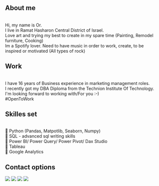 **About me**
------
<br>
Hi, my name is Or.
<br>I live in Ramat Hasharon Central District of Israel.
<br>Love art and trying my best to create in my spare time (Painting, Remodel furniture, Cooking)
<br>Im a Spotify lover. Need to have music in order to work, create, to be inspired or motivated (All types of rock)

**Work**
-------
<br>
I have 16 years of Business experience in marketing management roles.
<br>I recently got my DBA Diploma from the Technion Institute Of Technology.
<br>I'm looking forward to working with/For you :-)
<br>
#OpenToWork

**Skilles set**
------
<br>
🖤 Python (Pandas, Matpotlib, Seaborn, Numpy)
<br>🖤 SQL - advanced sql writing skills
<br>🖤 Power BI/ Power Query/ Power Pivot/ Dax Studio
<br>🖤 Tableau
<br>🖤 Google Analytics

**Contact options**
------
<a href="mailto:or.shukrun@gmail.com?"><img src="https://img.shields.io/badge/gmail-%23DD0031.svg?&style=for-the-badge&logo=gmail&logoColor=white"/></a>
<a href="https://www.linkedin.com/in/or-shukrun-56324970/" ><img src="https://img.shields.io/badge/linkedin-%230077B5.svg?style=for-the-badge&logo=linkedin&logoColor=white"/></a>
<a href="https://www.facebook.com/profile.php?id=100008225985789/" ><img src="https://img.shields.io/badge/Facebook-%231877F2.svg?style=for-the-badge&logo=Facebook&logoColor=white"/></a>
<a href="https://www.instagram.com/iamshuki/" ><img src="https://img.shields.io/badge/Instagram-%23E4405F.svg?style=for-the-badge&logo=Instagram&logoColor=white"/></a>

